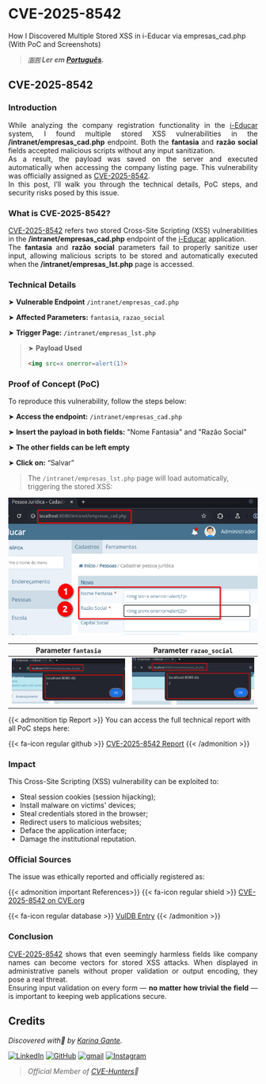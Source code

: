 # CVE-2025-8542


How I Discovered Multiple Stored XSS in i-Educar via empresas_cad.php (With PoC and Screenshots)

<!--more-->

> ***🇧🇷 Ler em [Português](http://karinagante.github.io/pt-br/cve-2025-8542).***

## CVE-2025-8542

### Introduction

<p align="justify">While analyzing the company registration functionality in the <a href="https://github.com/portabilis/i-educar" target=_blank>i-Educar</a> system, I found multiple stored XSS vulnerabilities in the <b>/intranet/empresas_cad.php</b> endpoint. Both the <b>fantasia</b> and <b>razão social</b> fields accepted malicious scripts without any input sanitization. </br> As a result, the payload was saved on the server and executed automatically when accessing the company listing page. This vulnerability was officially assigned as <a href="https://www.cve.org/CVERecord?id=CVE-2025-8542" target=_blank>CVE-2025-8542</a>. </br> In this post, I’ll walk you through the technical details, PoC steps, and security risks posed by this issue. </p>

### What is CVE-2025-8542?

<p align="justify"><a href="https://www.cve.org/CVERecord?id=CVE-2025-8542" target=_blank>CVE-2025-8542</a> refers two stored Cross-Site Scripting (XSS) vulnerabilities in the <b>/intranet/empresas_cad.php</b> endpoint of the <a href="https://github.com/portabilis/i-educar" target=_blank>i-Educar</a> application. </br> The <b>fantasia</b> and <b>razão social</b> parameters fail to properly sanitize user input, allowing malicious scripts to be stored and automatically executed when the <b>/intranet/empresas_lst.php</b> page is accessed. </p>

### Technical Details

➤ **Vulnerable Endpoint** `/intranet/empresas_cad.php`

➤ **Affected Parameters:** `fantasia`, `razao_social`

➤ **Trigger Page:** `/intranet/empresas_lst.php`

> ➤ **Payload Used** 
> ```html
><img src=x onerror=alert(1)>
>```

### Proof of Concept (PoC)

To reproduce this vulnerability, follow the steps below:

➤ **Access the endpoint:** `/intranet/empresas_cad.php`

➤ **Insert the payload in both fields:** "Nome Fantasia" and "Razão Social"

➤ **The other fields can be left empty**

➤ **Click on:** “Salvar”

> The `/intranet/empresas_lst.php` page will load automatically, triggering the stored XSS:

![](/images/CVE-2025-8542/PoC1.png) 

|   Parameter `fantasia`         |    Parameter `razao_social`        |
|:------------:|:------------:|
| ![](/images/CVE-2025-8542/PoC2.png)    | ![](/images/CVE-2025-8542/PoC3.png)  |

{{< admonition tip Report >}} 
You can access the full technical report with all PoC steps here:

{{< fa-icon regular github >}} 
[CVE-2025-8542 Report](https://github.com/KarinaGante/KGSec/blob/main/CVEs/i-educar/CVE-2025-8542.md)
{{< /admonition >}}

### Impact

This Cross-Site Scripting (XSS) vulnerability can be exploited to:

- Steal session cookies (session hijacking);
- Install malware on victims' devices;
- Steal credentials stored in the browser;
- Redirect users to malicious websites;
- Deface the application interface;
- Damage the institutional reputation.

### Official Sources

The issue was ethically reported and officially registered as:

{{< admonition important References>}} 
{{< fa-icon regular shield >}} 
[CVE-2025-8542 on CVE.org](https://www.cve.org/CVERecord?id=CVE-2025-8542)

{{< fa-icon regular database >}} 
[VulDB Entry](https://vuldb.com/?id.318671)
{{< /admonition >}}

### Conclusion

<p align="justify"><a href="https://www.cve.org/CVERecord?id=CVE-2025-8542" target=_blank>CVE-2025-8542</a> shows that even seemingly harmless fields like company names can become vectors for stored XSS attacks. When displayed in administrative panels without proper validation or output encoding, they pose a real threat. </br> Ensuring input validation on every form — <b>no matter how trivial the field</b> — is important to keeping web applications secure.</p>

## Credits

*Discovered with💜 by [Karina Gante](https://karinagante.github.io/).*  

[![LinkedIn](https://skillicons.dev/icons?i=linkedin&theme=dark)](https://www.linkedin.com/in/karina-gante/)
[![GitHub](https://skillicons.dev/icons?i=github&theme=dark)](https://www.github.com/KarinaGante/)
[![gmail](https://skillicons.dev/icons?i=gmail&theme=dark)](mailto:karina.g@aluno.ifsp.edu.br)
[![Instagram](https://skillicons.dev/icons?i=instagram&theme=dark)](https://www.instagram.com/karinovisk02/)

> *Official Member of [CVE-Hunters](https://www.cvehunters.com/)🏹*
